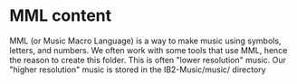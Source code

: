 # MML content
MML (or Music Macro Language) is a way to make music using symbols, letters, and numbers. We often work with some tools that use
MML, hence the reason to create this folder. This is often "lower resolution" music. Our "higher resolution" music is stored in
the IB2-Music/music/ directory
